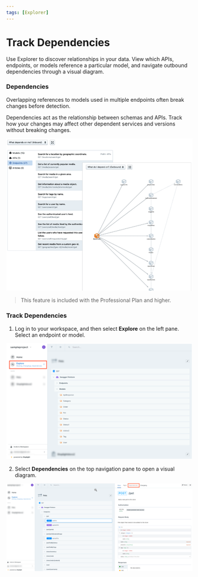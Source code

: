 ```yaml
---
tags: [Explorer]
---
```


# Track Dependencies

Use Explorer to discover relationships in your data. View which APIs, endpoints, or models reference a particular model, and navigate outbound dependencies through a visual diagram.

### Dependencies

Overlapping references to models used in multiple endpoints often break changes before detection.

Dependencies act as the relationship between schemas and APIs. Track how your changes may affect other dependent services and versions without breaking changes.

![explore_track.png](../assets/images/explore_track.png)

<!-- theme: info -->

>
> This feature is included with the Professional Plan and higher.

### Track Dependencies

1. Log in to your workspace, and then select **Explore** on the left pane. Select an endpoint or model.

![use_explore_navigation.png](../assets/images/use_explore_navigation.png)

2. Select **Dependencies** on the top navigation pane to open a visual diagram.

![use_track_dependencies.png](../assets/images/use_track_dependencies.png)

